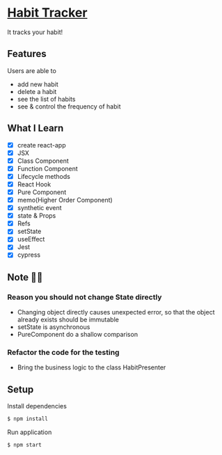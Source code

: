 # [Habit Tracker](https://sery-habit-tracker.netlify.app/)

It tracks your habit!

## Features

Users are able to

- add new habit
- delete a habit
- see the list of habits
- see & control the frequency of habit

## What I Learn

- [x] create react-app
- [x] JSX
- [x] Class Component
- [x] Function Component
- [x] Lifecycle methods
- [x] React Hook
- [x] Pure Component
- [x] memo(Higher Order Component)
- [x] synthetic event
- [x] state & Props
- [x] Refs
- [x] setState
- [x] useEffect
- [x] Jest
- [x] cypress

## Note ✍🏻

### Reason you should not change State directly

- Changing object directly causes unexpected error, so that
  the object already exists should be immutable
- setState is asynchronous
- PureComponent do a shallow comparison

### Refactor the code for the testing

  - Bring the business logic to the class HabitPresenter 


## Setup

Install dependencies
```sh
$ npm install
```

Run application
```sh
$ npm start
```
